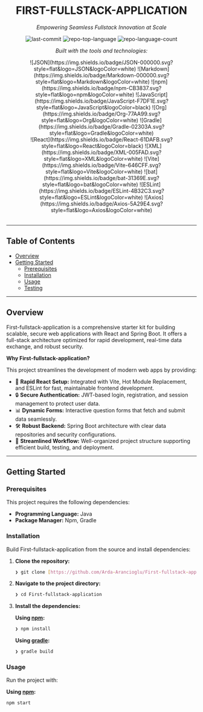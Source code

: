 <div align="center">
<h1>FIRST-FULLSTACK-APPLICATION</h1>
<p><em>Empowering Seamless Fullstack Innovation at Scale</em></p>

![last-commit](https://img.shields.io/github/last-commit/Arda-Arancioglu/First-fullstack-application?style=flat&logo=git&logoColor=white&color=0080ff)
![repo-top-language](https://img.shields.io/github/languages/top/Arda-Arancioglu/First-fullstack-application?style=flat&color=0080ff)
![repo-language-count](https://img.shields.io/github/languages/count/Arda-Arancioglu/First-fullstack-application?style=flat&color=0080ff)
<p><em>Built with the tools and technologies:</em></p>
![JSON](https://img.shields.io/badge/JSON-000000.svg?style=flat&logo=JSON&logoColor=white)
![Markdown](https://img.shields.io/badge/Markdown-000000.svg?style=flat&logo=Markdown&logoColor=white)
![npm](https://img.shields.io/badge/npm-CB3837.svg?style=flat&logo=npm&logoColor=white)
![JavaScript](https://img.shields.io/badge/JavaScript-F7DF1E.svg?style=flat&logo=JavaScript&logoColor=black)
![Org](https://img.shields.io/badge/Org-77AA99.svg?style=flat&logo=Org&logoColor=white)
![Gradle](https://img.shields.io/badge/Gradle-02303A.svg?style=flat&logo=Gradle&logoColor=white)
<br>
![React](https://img.shields.io/badge/React-61DAFB.svg?style=flat&logo=React&logoColor=black)
![XML](https://img.shields.io/badge/XML-005FAD.svg?style=flat&logo=XML&logoColor=white)
![Vite](https://img.shields.io/badge/Vite-646CFF.svg?style=flat&logo=Vite&logoColor=white)
![bat](https://img.shields.io/badge/bat-31369E.svg?style=flat&logo=bat&logoColor=white)
![ESLint](https://img.shields.io/badge/ESLint-4B32C3.svg?style=flat&logo=ESLint&logoColor=white)
![Axios](https://img.shields.io/badge/Axios-5A29E4.svg?style=flat&logo=Axios&logoColor=white)
</div>
<br>
<hr>

## Table of Contents

* [Overview](#overview)
* [Getting Started](#getting-started)
    * [Prerequisites](#prerequisites)
    * [Installation](#installation)
    * [Usage](#usage)
    * [Testing](#testing)

<hr>

## Overview

First-fullstack-application is a comprehensive starter kit for building scalable, secure web applications with React and Spring Boot. It offers a full-stack architecture optimized for rapid development, real-time data exchange, and robust security.

**Why First-fullstack-application?**

This project streamlines the development of modern web apps by providing:

* 🧩 **Rapid React Setup:** Integrated with Vite, Hot Module Replacement, and ESLint for fast, maintainable frontend development.
* 🔒 **Secure Authentication:** JWT-based login, registration, and session management to protect user data.
* 📊 **Dynamic Forms:** Interactive question forms that fetch and submit data seamlessly.
* 🛠️ **Robust Backend:** Spring Boot architecture with clear data repositories and security configurations.
* 🚀 **Streamlined Workflow:** Well-organized project structure supporting efficient build, testing, and deployment.

<hr>

## Getting Started

### Prerequisites

This project requires the following dependencies:

* **Programming Language:** Java
* **Package Manager:** Npm, Gradle

### Installation

Build First-fullstack-application from the source and install dependencies:

1.  **Clone the repository:**

    ```sh
    ❯ git clone [https://github.com/Arda-Arancioglu/First-fullstack-application](https://github.com/Arda-Arancioglu/First-fullstack-application)
    ```

2.  **Navigate to the project directory:**

    ```sh
    ❯ cd First-fullstack-application
    ```

3.  **Install the dependencies:**

    **Using [npm](https://www.npmjs.com/):**

    ```sh
    ❯ npm install
    ```

    **Using [gradle](https://gradle.org/):**

    ```sh
    ❯ gradle build
    ```

### Usage

Run the project with:

**Using [npm](https://www.npmjs.com/):**

```sh
npm start
